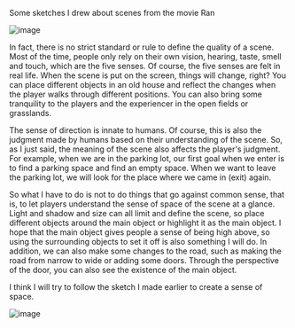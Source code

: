 Some sketches I drew about scenes from the movie Ran

![image](https://github.com/user-attachments/assets/89d7c041-b058-43fc-abf1-0df16b9bfe34)

In fact, there is no strict standard or rule to define the quality of a scene. Most of the time, people only rely on their own vision, hearing, taste, smell and touch, which are the five senses. Of course, the five senses are felt in real life. When the scene is put on the screen, things will change, right? You can place different objects in an old house and reflect the changes when the player walks through different positions. You can also bring some tranquility to the players and the experiencer in the open fields or grasslands.

The sense of direction is innate to humans. Of course, this is also the judgment made by humans based on their understanding of the scene. So, as I just said, the meaning of the scene also affects the player's judgment. For example, when we are in the parking lot, our first goal when we enter is to find a parking space and find an empty space. When we want to leave the parking lot, we will look for the place where we came in (exit) again.

So what I have to do is not to do things that go against common sense, that is, to let players understand the sense of space of the scene at a glance. Light and shadow and size can all limit and define the scene, so place different objects around the main object or highlight it as the main object. I hope that the main object gives people a sense of being high above, so using the surrounding objects to set it off is also something I will do. In addition, we can also make some changes to the road, such as making the road from narrow to wide or adding some doors. Through the perspective of the door, you can also see the existence of the main object.

I think I will try to follow the sketch I made earlier to create a sense of space.

![image](https://github.com/user-attachments/assets/7067bf7d-7507-4d59-98a1-3b0df28fc3e3)